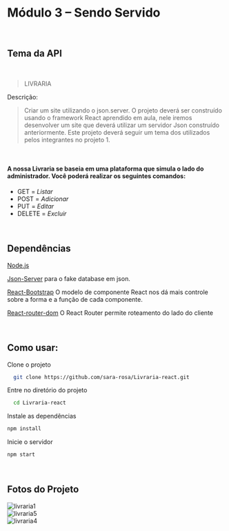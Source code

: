 # Módulo 3 – Sendo Servido
<br>


## Tema da API
<br>

>LIVRARIA

Descrição:
>Criar um site utilizando o json.server.
O projeto deverá ser construído usando o framework React
aprendido em aula, nele iremos desenvolver um site que
deverá utilizar um servidor Json construído anteriormente.
Este projeto deverá seguir um tema dos utilizados pelos
integrantes no projeto 1.

<br>


#### A nossa Livraria se baseia em uma plataforma que simula o lado do administrador. Você poderá realizar os seguintes comandos:

- GET = <i>Listar</i>
 - POST = <i>Adicionar</i>
 - PUT = <i>Editar</i>
 - DELETE = <i>Excluir</i>
 
 <br>



## Dependências
[Node.js](https://nodejs.org/en/)

[Json-Server](https://github.com/typicode/json-server) para o fake database em json.

[React-Bootstrap](https://react-bootstrap.github.io/) O modelo de componente React nos dá mais controle sobre a forma e a função de cada componente.



[React-router-dom](https://reactrouter.com/en/main) O React Router permite roteamento do lado do cliente

<br>



## Como usar:

Clone o projeto

```bash
  git clone https://github.com/sara-rosa/Livraria-react.git
```

Entre no diretório do projeto

```bash
  cd Livraria-react
```
Instale as dependências
```bash
npm install
```
Inicie o servidor
```bash
npm start
```
<br>

## Fotos do Projeto
![livraria1](https://user-images.githubusercontent.com/112405656/216058477-7b904a81-adf0-4b80-b5cb-10ff2fd04cfb.png)
<br>
![livraria5](https://user-images.githubusercontent.com/112405656/216057212-449dc963-f34c-474b-bd19-c16cc398aa56.png)
<br>
![livraria4](https://user-images.githubusercontent.com/112405656/216057223-7dbfc6e5-4065-4d16-911c-c9c84974430e.png)
